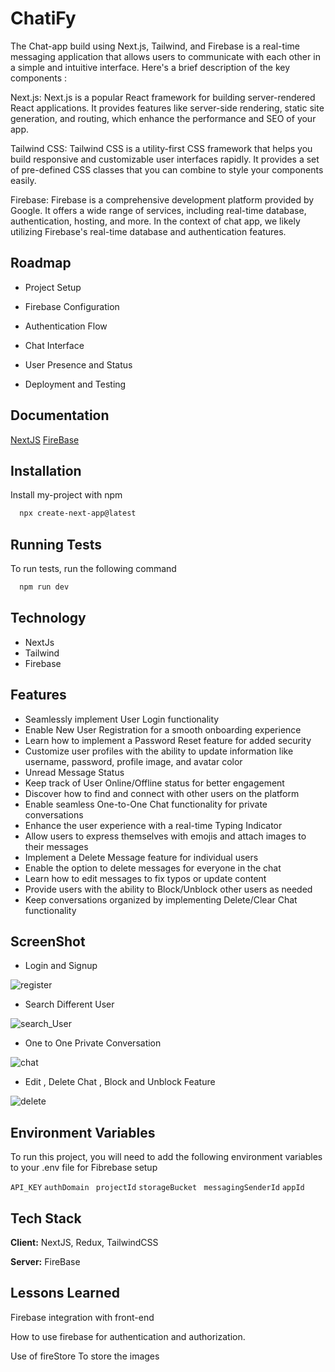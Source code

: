 
# ChatiFy

The Chat-app build using Next.js, Tailwind, and Firebase is a real-time messaging application that allows users to communicate with each other in a simple and intuitive interface. Here's a brief description of the key components :

Next.js: Next.js is a popular React framework for building server-rendered React applications. It provides features like server-side rendering, static site generation, and routing, which enhance the performance and SEO of your app.

Tailwind CSS: Tailwind CSS is a utility-first CSS framework that helps you build responsive and customizable user interfaces rapidly. It provides a set of pre-defined CSS classes that you can combine to style your components easily.

Firebase: Firebase is a comprehensive development platform provided by Google. It offers a wide range of services, including real-time database, authentication, hosting, and more. In the context of  chat app, we likely utilizing Firebase's real-time database and authentication features.





## Roadmap

- Project Setup

- Firebase Configuration

- Authentication Flow

- Chat Interface

- User Presence and Status

- Deployment and Testing


## Documentation

[NextJS](https://nextjs.org/docs)
[FireBase](https://firebase.google.com/docs/build)


## Installation

Install my-project with npm

```bash
  npx create-next-app@latest

```
    
## Running Tests

To run tests, run the following command

```bash
  npm run dev
```


## Technology
- NextJs
- Tailwind
- Firebase

## Features

- Seamlessly implement User Login functionality
- Enable New User Registration for a smooth onboarding experience
- Learn how to implement a Password Reset feature for added security
- Customize user profiles with the ability to update information like username, password, profile image, and avatar color
- Unread Message Status 
- Keep track of User Online/Offline status for better engagement
- Discover how to find and connect with other users on the platform
- Enable seamless One-to-One Chat functionality for private conversations
- Enhance the user experience with a real-time Typing Indicator
- Allow users to express themselves with emojis and attach images to their messages
- Implement a Delete Message feature for individual users
- Enable the option to delete messages for everyone in the chat
- Learn how to edit messages to fix typos or update content
- Provide users with the ability to Block/Unblock other users as needed
- Keep conversations organized by implementing Delete/Clear Chat functionality

## ScreenShot

- Login and Signup
  
 
![register](https://github.com/shyamsah23/CHAT-APP/assets/92447257/b6e6cb39-0df7-46de-99a6-9181ea12033c)


- Search Different User
  
 
![search_User](https://github.com/shyamsah23/CHAT-APP/assets/92447257/e5bd1631-1b23-47a9-a749-6658b93ddb2b)


- One to One Private Conversation
  
  
![chat](https://github.com/shyamsah23/CHAT-APP/assets/92447257/2180aeb8-e7b3-458f-ad4b-be0a51912b69)


- Edit , Delete Chat , Block and Unblock Feature
  
 
![delete](https://github.com/shyamsah23/CHAT-APP/assets/92447257/2a75097f-4f9b-4870-b339-6d5c41abcbb1)




## Environment Variables

To run this project, you will need to add the following environment variables to your .env file for Fibrebase setup

`API_KEY`
`authDomain`
` projectId`
`storageBucket`
` messagingSenderId`
`appId`



## Tech Stack

**Client:** NextJS, Redux, TailwindCSS

**Server:** FireBase


## Lessons Learned

Firebase integration with front-end


How to use firebase for authentication and authorization.


Use of fireStore To store the images 





